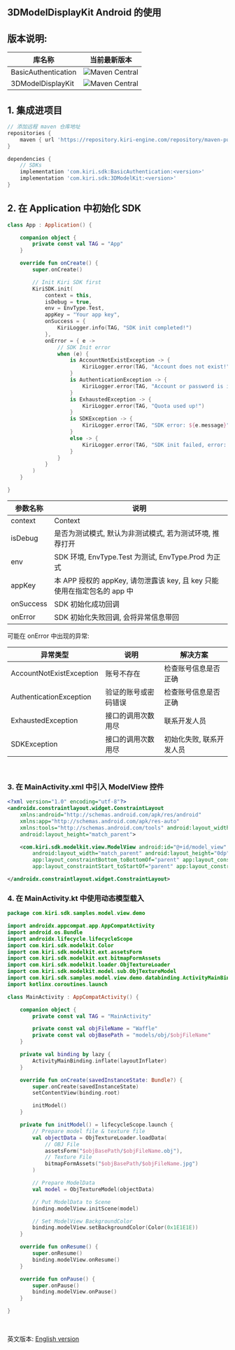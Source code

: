 ## 3DModelDisplayKit Android 的使用

## 版本说明:

| 库名称 | 当前最新版本                                                                               |
| ----- |--------------------------------------------------------------------------------------|
| BasicAuthentication | <img alt="Maven Central" src="https://img.shields.io/badge/KIRI--maven-1.1.0-green"> |
| 3DModelDisplayKit | <img alt="Maven Central" src="https://img.shields.io/badge/KIRI--maven-1.0.0-green"> |

## 1. 集成进项目

```groovy
// 添加远程 maven 仓库地址
repositories {
    maven { url 'https://repository.kiri-engine.com/repository/maven-public/' }
}

dependencies {
    // SDKs
    implementation 'com.kiri.sdk:BasicAuthentication:<version>'
    implementation 'com.kiri.sdk:3DModelKit:<version>'
}
```

## 2. 在 Application 中初始化 SDK

```Kotlin
class App : Application() {

    companion object {
        private const val TAG = "App"
    }

    override fun onCreate() {
        super.onCreate()

        // Init Kiri SDK first
        KiriSDK.init(
            context = this,
            isDebug = true,
            env = EnvType.Test,
            appKey = "Your app key",
            onSuccess = {
                KiriLogger.info(TAG, "SDK init completed!")
            },
            onError = { e ->
                // SDK Init error
                when (e) {
                    is AccountNotExistException -> {
                        KiriLogger.error(TAG, "Account does not exist!")
                    }
                    is AuthenticationException -> {
                        KiriLogger.error(TAG, "Account or password is incorrect!")
                    }
                    is ExhaustedException -> {
                        KiriLogger.error(TAG, "Quota used up!")
                    }
                    is SDKException -> {
                        KiriLogger.error(TAG, "SDK error: ${e.message}")
                    }
                    else -> {
                        KiriLogger.error(TAG, "SDK init failed, error: ${e.message}")
                    }
                }
            }
        )
    }

}
```

| 参数名称 | 说明 |
| ----- | ----- |
| context | Context |
| isDebug | 是否为测试模式, 默认为非测试模式, 若为测试环境, 推荐打开 |
| env | SDK 环境, EnvType.Test 为测试, EnvType.Prod 为正式 |
| appKey | 本 APP 授权的 appKey, 请勿泄露该 key, 且 key 只能使用在指定包名的 app 中 |
| onSuccess | SDK 初始化成功回调 |
| onError | SDK 初始化失败回调, 会将异常信息带回 |

可能在 onError 中出现的异常:

| 异常类型 | 说明 | 解决方案 |
| ----- | ----- | -----|
| AccountNotExistException | 账号不存在 | 检查账号信息是否正确 |
| AuthenticationException | 验证的账号或密码错误 | 检查账号信息是否正确 |
| ExhaustedException | 接口的调用次数用尽 | 联系开发人员 |
| SDKException | 接口的调用次数用尽 | 初始化失败, 联系开发人员 |

<br/>

### 3. 在 MainActivity.xml 中引入 ModelView 控件

```xml
<?xml version="1.0" encoding="utf-8"?>
<androidx.constraintlayout.widget.ConstraintLayout
    xmlns:android="http://schemas.android.com/apk/res/android"
    xmlns:app="http://schemas.android.com/apk/res-auto"
    xmlns:tools="http://schemas.android.com/tools" android:layout_width="match_parent"
    android:layout_height="match_parent">

    <com.kiri.sdk.modelkit.view.ModelView android:id="@+id/model_view"
        android:layout_width="match_parent" android:layout_height="0dp"
        app:layout_constraintBottom_toBottomOf="parent" app:layout_constraintEnd_toEndOf="parent"
        app:layout_constraintStart_toStartOf="parent" app:layout_constraintTop_toTopOf="parent" />

</androidx.constraintlayout.widget.ConstraintLayout>
```

### 4. 在 MainActivity.kt 中使用动态模型载入

```Kotlin
package com.kiri.sdk.samples.model.view.demo

import androidx.appcompat.app.AppCompatActivity
import android.os.Bundle
import androidx.lifecycle.lifecycleScope
import com.kiri.sdk.modelkit.Color
import com.kiri.sdk.modelkit.ext.assetsForm
import com.kiri.sdk.modelkit.ext.bitmapFormAssets
import com.kiri.sdk.modelkit.loader.ObjTextureLoader
import com.kiri.sdk.modelkit.model.sub.ObjTextureModel
import com.kiri.sdk.samples.model.view.demo.databinding.ActivityMainBinding
import kotlinx.coroutines.launch

class MainActivity : AppCompatActivity() {

    companion object {
        private const val TAG = "MainActivity"

        private const val objFileName = "Waffle"
        private const val objBasePath = "models/obj/$objFileName"
    }

    private val binding by lazy {
        ActivityMainBinding.inflate(layoutInflater)
    }

    override fun onCreate(savedInstanceState: Bundle?) {
        super.onCreate(savedInstanceState)
        setContentView(binding.root)

        initModel()
    }

    private fun initModel() = lifecycleScope.launch {
        // Prepare model file & texture file
        val objectData = ObjTextureLoader.loadData(
            // OBJ File
            assetsForm("$objBasePath/$objFileName.obj"),
            // Texture File
            bitmapFormAssets("$objBasePath/$objFileName.jpg")
        )

        // Prepare ModelData
        val model = ObjTextureModel(objectData)

        // Put ModelData to Scene
        binding.modelView.initScene(model)

        // Set ModelView BackgroundColor
        binding.modelView.setBackgroundColor(Color(0x1E1E1E))
    }

    override fun onResume() {
        super.onResume()
        binding.modelView.onResume()
    }

    override fun onPause() {
        super.onPause()
        binding.modelView.onPause()
    }

}
```

<br/>

英文版本: [English version](README.md)
